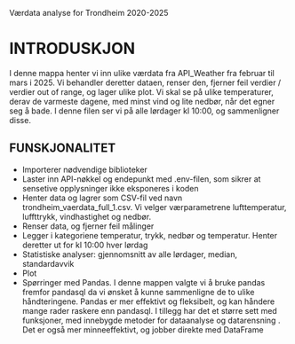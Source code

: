 Værdata analyse for Trondheim 2020-2025

# INTRODUSKJON

I denne mappa henter vi inn ulike værdata fra API_Weather fra februar til mars i 2025. Vi behandler deretter dataen, renser den, fjerner feil verdier / verdier out of range, og lager ulike plot. Vi skal se på ulike temperaturer, derav de varmeste dagene, med minst vind og lite nedbør, når det egner seg å bade. I denne filen ser vi på alle lørdager kl 10:00, og sammenligner disse.


## FUNSKJONALITET
- Importerer nødvendige biblioteker
- Laster inn API-nøkkel og endepunkt med .env-filen, som sikrer at sensetive opplysninger ikke eksponeres i koden
- Henter data og lagrer som CSV-fil ved navn trondheim_vaerdata_full_1.csv. Vi velger værparametrene lufttemperatur, luffttrykk, vindhastighet og nedbør.
- Renser data, og fjerner feil målinger
- Legger i kategoriene temperatur, trykk, nedbør og temperatur. Henter deretter ut for kl 10:00 hver lørdag 
- Statistiske analyser: gjennomsnitt av alle lørdager, median, standardavvik
- Plot
- Spørringer med Pandas. I denne mappen valgte vi å bruke pandas fremfor pandasql da vi ønsket å kunne sammenligne de to ulike håndteringene. Pandas er mer effektivt og fleksibelt, og kan håndere mange rader raskere enn pandasql. I tillegg har det et større sett med funksjoner, med innebygde metoder for dataanalyse og datarensning . Det er også mer minneeffektivt, og jobber direkte med DataFrame
